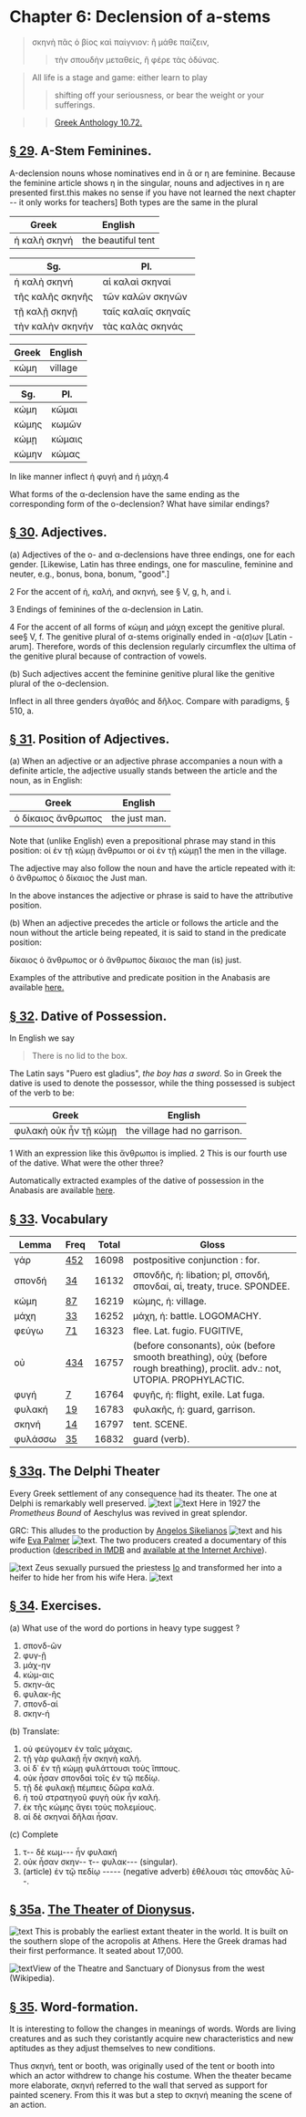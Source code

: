 # Chapter 6: Declension of a-stems



> σκηνὴ πᾶς ὁ βίος καὶ παίγνιον: ἢ μάθε παίζειν,
>> τὴν σπουδὴν μεταθείς, ἢ φέρε τὰς ὀδύνας.

> All life is a stage and  game: either learn to play
>> shifting off your seriousness, or bear the weight or your sufferings.


>> [Greek Anthology 10.72.](https://www.perseus.tufts.edu/hopper/text?doc=Perseus%3Atext%3A2008.01.0475%3Abook%3D10%3Achapter%3D72)




## [§ 29](#para29). Α-Stem Feminines.


Α-declension nouns whose
nominatives end in ᾱ or η are feminine. Because the
feminine article shows η in the singular, nouns and adjectives in η are presented first.<note n="GRC">this makes no sense if you have not learned the next chapter -- it only works for teachers] Both types are the same
in the plural

| Greek | English | 
| --- | -- | 
|  ἡ καλὴ σκηνή  |  the beautiful tent  |


| Sg. | Pl. | 
| --- | --- 
| ἡ καλὴ σκηνή | αἱ καλαὶ σκηναί | 
| τῆς καλῆς σκηνῆς | τῶν καλῶν σκηνῶν | 
| τῇ καλῇ σκηνῇ | ταῖς καλαῖς σκηναῖς | 
| τὴν καλὴν σκηνήν | τὰς καλὰς σκηνάς | 


| Greek | English | 
| --- | -- | 
|  κώμη  |  village  |

| Sg. | Pl. | 
| --- | --- 
| κώμη | κῶμαι | 
| κώμης | κωμῶν | 
| κώμῃ | κώμαις | 
| κώμην | κώμας | 



In like manner inflect ἡ φυγή and ἡ μάχη.4



What forms of the α-declension have the same ending as the corresponding form of the ο-declension? What have similar endings?

## [§ 30](#para30). Adjectives.


(a) Adjectives of the ο- and α-declensions have three endings, one for each gender. [Likewise,
Latin has three endings, one for masculine, feminine and neuter, e.g., bonus, bona, bonum, "good".]


2 For the accent of ἡ, καλή, and σκηνή, see § V, g, h, and i.

3 Endings of feminines of the α-declension in Latin.

4 For the accent of all forms of κώμη and μάχη except the genitive plural.
see§ V, f. The genitive plural of α-stems originally ended in -α(σ)ων [Latin
-arum]. Therefore, words of this declension regularly circumflex the ultima
of the genitive plural because of contraction of vowels.



<pb n="16"/>

(b) Such adjectives accent the feminine genitive plural
like the genitive plural of the o-declension.

Inflect in all three genders ἀγαθός and δῆλος. Compare with paradigms, § 510, a.

## [§ 31](#para31). Position of Adjectives.


(a) When an adjective or
an adjective phrase accompanies a noun with a definite
article, the adjective usually stands between the article
and the noun, as in English:

| Greek | English | 
| --- | -- | 
|  ὁ δίκαιος ἄνθρωπος  |  the just man.  |


Note that (unlike English) even a prepositional phrase
may stand in this position:
οἱ ἐν τῇ κώμῃ ἄνθρωποι or οἱ ἐν τῇ κώμῃ1 the men in the village.



The adjective may also follow the noun and have the article repeated with it:
ὁ ἄνθρωπος ὁ δίκαιος the Just man.




In the above instances the adjective or phrase is said to
have the attributive position.




(b) When an adjective precedes the article or follows
the article and the noun without the article being repeated, it is said to stand in the predicate position:




δίκαιος ὁ ἄνθρωπος or ὁ ἄνθρωπος δίκαιος the man (is) just. 



Examples of the attributive and predicate position in the Anabasis are available [here.](https://github.com/gregorycrane/CrosbySchaeffer2.0/blob/main/chaps/vocpassages/attribsdelc12.md)

## [§ 32](#para32). Dative of Possession.


In English we say
>  There is no lid to the box.<br/>

The Latin says "Puero est gladius", *the boy has a sword*.
So in Greek the dative is used to denote
the possessor, while the thing possessed is subject of the
verb to be:

| Greek | English | 
| --- | -- | 
|  φυλακὴ οὐκ ἦν τῇ κώμῃ  |  the village had no garrison.  |




1 With an expression like this ἄνθρωποι is implied.
2 This is our fourth use of the dative. What were the other three?



Automatically extracted examples of the dative of possession in the Anabasis are available [here](https://github.com/gregorycrane/CrosbySchaeffer2.0/blob/main/chaps/vocpassages/datposs.md).



<pb n="17"/>


## [§ 33](#para33). Vocabulary



| Lemma | Freq | Total | Gloss |
| --- | --- | --- | -- |
| γάρ | [452](https://github.com/gregorycrane/CrosbySchaeffer2.0/tree/main/chaps/vocpassages/0032-006/γάρ.md) | 16098 | postpositive conjunction : for.
| σπονδή | [34](https://github.com/gregorycrane/CrosbySchaeffer2.0/tree/main/chaps/vocpassages/0032-006/σπονδή.md) | 16132 | σπονδῆς, ἡ: libation; pl, σπονδή, σπονδαί, αἱ, treaty, truce. SPONDEE.
| κώμη | [87](https://github.com/gregorycrane/CrosbySchaeffer2.0/tree/main/chaps/vocpassages/0032-006/κώμη.md) | 16219 | κώμης, ἡ: village.
| μάχη | [33](https://github.com/gregorycrane/CrosbySchaeffer2.0/tree/main/chaps/vocpassages/0032-006/μάχη.md) | 16252 | μάχη, ἡ: battle. LOGOMACHY.
| φεύγω | [71](https://github.com/gregorycrane/CrosbySchaeffer2.0/tree/main/chaps/vocpassages/0032-006/φεύγω.md) | 16323 | flee. Lat. fugio. FUGITIVE,
| οὐ | [434](https://github.com/gregorycrane/CrosbySchaeffer2.0/tree/main/chaps/vocpassages/0032-006/οὐ.md) | 16757 | (before consonants), οὐκ (before smooth breathing), οὐχ (before rough breathing), proclit. adv.: not, UTOPIA. PROPHYLACTIC.
| φυγή | [7](https://github.com/gregorycrane/CrosbySchaeffer2.0/tree/main/chaps/vocpassages/0032-006/φυγή.md) | 16764 | φυγῆς, ἡ: flight, exile. Lat fuga.
| φυλακή | [19](https://github.com/gregorycrane/CrosbySchaeffer2.0/tree/main/chaps/vocpassages/0032-006/φυλακή.md) | 16783 | φυλακῆς, ἡ: guard, garrison.
| σκηνή | [14](https://github.com/gregorycrane/CrosbySchaeffer2.0/tree/main/chaps/vocpassages/0032-006/σκηνή.md) | 16797 | tent. SCENE.
| φυλάσσω | [35](https://github.com/gregorycrane/CrosbySchaeffer2.0/tree/main/chaps/vocpassages/0032-006/φυλάττω.md) | 16832 | guard (verb).



## [§ 33q](#para33q). The Delphi Theater


Every Greek settlement of any consequence had its theater. The one at Delphi is remarkably well preserved.
![text](https://github.com/gregorycrane/CrosbySchaeffer2.0/blob/main/chaps/images/DelphiTheater.jpg?raw=true)
![text](https://upload.wikimedia.org/wikipedia/commons/thumb/9/91/Delfoi8.jpg/1280px-Delfoi8.jpg)
Here in 1927 the *Prometheus Bound* of Aeschylus was revived in great splendor.


GRC: This alludes to the production by [Angelos Sikelianos](https://en.wikipedia.org/wiki/Angelos_Sikelianos) ![text](https://upload.wikimedia.org/wikipedia/commons/8/8d/Sikelianos.jpg) and his wife [Eva Palmer](https://en.wikipedia.org/wiki/Eva_Palmer-Sikelianos) ![text](https://press.princeton.edu/sites/default/files/styles/hero_square/public/image/2021-02/Eva%20Palmer%20Sikelianos%20Hero.png?itok=mOJELVUg). The two producers created a documentary of this production ([described in IMDB](https://www.imdb.com/title/tt0232478) and [available at the Internet Archive](https://archive.org/details/prometheus-2020)).


![text](https://www.bsa.ac.uk/wp-content/uploads/2018/11/Eleni-Sikelianos-From-Delphi-1927.jpeg) Zeus sexually pursued the priestess [Io](https://en.wikipedia.org/wiki/Io_(mythology)) and transformed her into a heifer to hide her from his wife Hera. ![text](https://apolloncamping.gr/images/speasyimagegallery/albums/13/images/aeschylus-prometheus-bound.-first-delphic-festivals-1927.jpeg)



## [§ 34](#para34). Exercises.




(a) What use of the word do portions in heavy type suggest ?

1. σπονδ-ῶν
2. φυγ-ῇ
3. μάχ-ην
4. κώμ-αις
5. σκην-άς
6. φυλακ-ῆς
7. σπονδ-αί
8. σκην-ή

(b) Translate:

1. οὐ φεύγομεν ἐν ταῖς μάχαις.
2. τῇ γὰρ φυλακῇ ἦν σκηνὴ καλή.
3. οἱ δ᾽ ἐν τῇ κώμῃ φυλάττουσι τοὺς ἵππους.
4. οὐκ ἦσαν σπονδαὶ τοῖς ἐν τῷ πεδίῳ.
5. τῇ δὲ φυλακῇ πέμπεις δῶρα καλά.
6. ἡ τοῦ στρατηγοῦ φυγὴ οὐκ ἦν καλή.
7. ἐκ τῆς κώμης ἄγει τοὺς πολεμίους.
8. αἱ δὲ σκηναὶ δῆλαι ἧσαν.



(c) Complete

1. τ-- δὲ κωμ--- ἦν φυλακή
2. οὐκ ἦσαν σκην-- τ-- φυλακ--- (singular).
3. (article) ἐν τῷ πεδίῳ ----- (negative adverb) ἐθέλουσι τὰς σπονδὰς λῡ--.

<pb n="18"/>


## [§ 35a](#para35a). [The Theater of Dionysus](https://en.wikipedia.org/wiki/Theatre_of_Dionysus).




![text](https://github.com/gregorycrane/CrosbySchaeffer2.0/blob/main/chaps/images/theatdion.jpg?raw=true)
This is probably the earliest extant theater in the world. It is built on the
southern slope of the acropolis at Athens. Here the Greek dramas had their first performance. It seated about 17,000.


![text](https://upload.wikimedia.org/wikipedia/commons/thumb/e/ee/Athen_Akropolis_%2818512008726%29.jpg/1024px-Athen_Akropolis_%2818512008726%29.jpg)View of the Theatre and Sanctuary of Dionysus from the west (Wikipedia).

## [§ 35](#para35). Word-formation.


It is interesting to follow the
changes in meanings of words. Words are living creatures and as such they coristantly acquire new characteristics and new aptitudes as they adjust themselves to new conditions.

Thus σκηνή, tent or booth, was originally used of the tent or
booth into which an actor withdrew to change his costume.
When the theater became more elaborate, σκηνή referred to the
wall that served as support for painted scenery. From this it
was but a step to σκηνή meaning the scene of an action.

<pb n="19"/>





